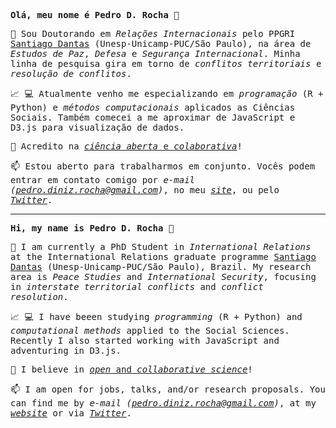 <samp>
	
**Olá, meu nome é Pedro D. Rocha** 👋 



:microscope: Sou Doutorando em _Relações Internacionais_ pelo PPGRI [Santiago Dantas](https://www.santiagodantas-ppgri.org/) (Unesp-Unicamp-PUC/São Paulo), na área de _Estudos de Paz_, _Defesa_ e _Segurança Internacional_. Minha linha de pesquisa gira em torno de _conflitos territoriais_ e _resolução de conflitos_.

:chart_with_upwards_trend: :computer: Atualmente venho me especializando em _programação_ (R + Python) e _métodos computacionais_ aplicados as Ciências Sociais. Também comecei a me aproximar de JavaScript e D3.js para visualização de dados.

:two_men_holding_hands: Acredito na [_ciência aberta_ e _colaborativa_](https://ocsdnet.org/manifesto/open-science-manifesto/)!

📫 Estou aberto para trabalharmos em conjunto. Vocês podem entrar em contato comigo por _e-mail (pedro.diniz.rocha@gmail.com)_, no meu _[site](https://pedrodrocha.com/sobrept.html)_, ou pelo _[Twitter](https://twitter.com/pedro_drocha)_.


--------------------------------------------------------------------------------------------------------------------------------------------------------------------------------

**Hi, my name is Pedro D. Rocha** 👋 


:microscope: I am currently a PhD Student in _International Relations_ at the International Relations graduate programme [Santiago Dantas](https://www.santiagodantas-ppgri.org/) (Unesp-Unicamp-PUC/São Paulo), Brazil. My research area is _Peace Studies_ and _International Security_, focusing in _interstate territorial conflicts_ and _conflict resolution_.


:chart_with_upwards_trend: :computer: I have beeen studying _programming_ (R + Python) and _computational methods_ applied to the Social Sciences. Recently I also started working with JavaScript and adventuring in D3.js.

:two_men_holding_hands: I believe in [_open_ and _collaborative science_](https://ocsdnet.org/manifesto/open-science-manifesto/)!

📫 I am open for jobs, talks, and/or research proposals. You can find me by _e-mail (pedro.diniz.rocha@gmail.com)_, at my _[website](https://pedrodrocha.com/sobreing.html)_ or via _[Twitter](https://twitter.com/pedro_drocha)_.

</samp>
